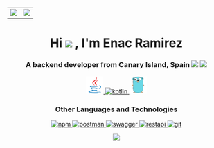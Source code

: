 <!DOCTYPE html>
<html>
<head>
</head>
<body>
  <table style="margin-left:auto; margin-right:auto; text-align:right;">
      <tr>
        <td>
          <a href="README_es.md"><img src="https://user-images.githubusercontent.com/96846797/200428769-92d7969b-9ebd-4691-9db9-a0773e72ded0.jpg" height="13">
          </a>
        </td>
        <td>
          <a href="README.md"><img src="https://user-images.githubusercontent.com/96846797/200429180-30e78360-5ef1-4373-ad8d-e21f00d9ce69.png" height="13">
          </a>
        </td>
      </tr>
  </table>

  <h1 align="center">Hi <img src="https://user-images.githubusercontent.com/96846797/200435271-fa01a179-d5ef-46f8-830a-0293f9ad4c49.gif" width="28" />
    , I'm Enac Ramirez</h1>
  <h3 align="center">A backend developer from Canary Island, Spain
    <img src="https://user-images.githubusercontent.com/96846797/200435982-d6b8c6e0-28da-4c2e-a8ad-39472674535a.png" width="28" />
    <img src="https://user-images.githubusercontent.com/96846797/200428769-92d7969b-9ebd-4691-9db9-a0773e72ded0.jpg" width="28" />
  </h3>

  <p align="center">
    <a href="#" target="_blank" rel="noreferrer"> 
      <img src="https://raw.githubusercontent.com/devicons/devicon/master/icons/java/java-original.svg" alt="java" width="40" height="40"/> 
    </a>
    <a href="#" target="_blank" rel="noreferrer"> 
      <img src="https://www.vectorlogo.zone/logos/kotlinlang/kotlinlang-icon.svg" alt="kotlin" width="40" height="40"/>
    </a>
    <a href="#" target="_blank" rel="noreferrer"> 
      <img src="https://raw.githubusercontent.com/devicons/devicon/master/icons/go/go-original.svg" alt="go" width="40" height="40"/> 
    </a>
  </p>

  <h3 align="center">Other Languages and Technologies</h3>
  <p align="center">
      <a href="#" target="_blank" rel="noreferrer"> 
      <img src="https://user-images.githubusercontent.com/96846797/200439447-3845995f-d1d8-4c31-bca7-40b5076d80d0.png" alt="npm" width="30" height="30"/> 
    </a>
    <a href="#" target="_blank" rel="noreferrer"> 
      <img src="https://user-images.githubusercontent.com/96846797/200439437-0777d882-c471-4f85-8a97-08622dc7011b.png" alt="postman" width="30" height="30"/>
    </a>
    <a href="#" target="_blank" rel="noreferrer"> 
      <img src="https://user-images.githubusercontent.com/96846797/200439602-42db89f1-cdd4-41be-a952-e17b34eec64f.png" alt="swagger" width="30" height="30"/> 
    </a>
    <a href="#" target="_blank" rel="noreferrer"> 
      <img src="https://user-images.githubusercontent.com/96846797/200439990-20224725-4ba8-4ac8-ab27-9502ee8909b5.png" alt="restapi" width="30" height="30"/> 
    </a>
    <a href="#" target="_blank" rel="noreferrer"> 
      <img src="https://user-images.githubusercontent.com/96846797/200439999-e8bbcc40-4857-41a1-a039-54bdf8fd5437.png" alt="git" width="30" height="30"/> 
    </a>
  </p>
  
  

  <p align = "center">
    <img src = "https://github-readme-stats.vercel.app/api?username=enac21&show_icons=true&discord_old_blurple&theme=transparent" width = 400>
  </p>
</body>
</html>
